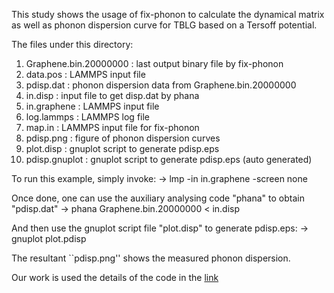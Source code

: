This study shows the usage of fix-phonon to calculate the dynamical matrix as well as phonon dispersion curve for TBLG based on a Tersoff potential.

The files under this directory:
 1) Graphene.bin.20000000   : last output binary file by fix-phonon
 2) data.pos               : LAMMPS input file
 3) pdisp.dat              : phonon dispersion data from Graphene.bin.20000000
 4) in.disp                : input file to get disp.dat by phana
 5) in.graphene            : LAMMPS input file
 6) log.lammps             : LAMMPS log file
 7) map.in                 : LAMMPS input file for fix-phonon
 8) pdisp.png              : figure of phonon dispersion curves
10) plot.disp              : gnuplot script to generate pdisp.eps
11) pdisp.gnuplot          : gnuplot script to generate pdisp.eps (auto generated)

To run this example, simply invoke: 
-> lmp -in in.graphene -screen none

Once done, one can use the auxiliary analysing code "phana" to obtain "pdisp.dat"
-> phana Graphene.bin.20000000 < in.disp

And then use the gnuplot script file "plot.disp" to generate pdisp.eps:
-> gnuplot plot.pdisp

The resultant ``pdisp.png'' shows the measured phonon dispersion.

Our work is used the details of the code in the [link](https://github.com/lingtikong/fix-phonon/tree/master)

